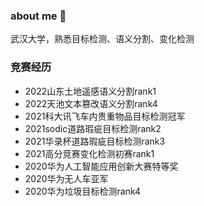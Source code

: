 ### about me 👋

武汉大学，熟悉目标检测、语义分割、变化检测

### 竞赛经历
* 2022山东土地遥感语义分割rank1
* 2022天池文本篡改语义分割rank4
* 2021科大讯飞车内贵重物品目标检测冠军
* 2021sodic道路瑕疵目标检测rank2
* 2021华录杯道路瑕疵目标检测rank3
* 2021高分竞赛变化检测初赛rank1
* 2020华为人工智能应用创新大赛特等奖
* 2020华为无人车亚军
* 2020华为垃圾目标检测rank4



